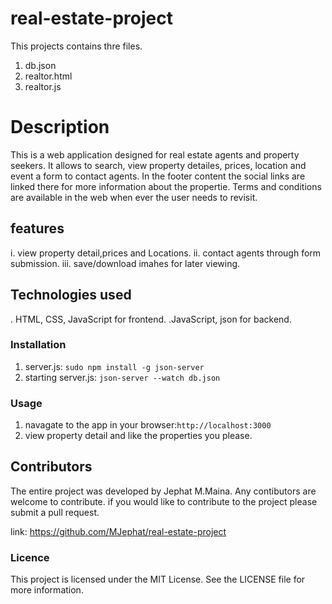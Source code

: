 # real-estate-project
This projects contains thre files.
1. db.json
2. realtor.html
3. realtor.js

# Description

This is a web application designed for real estate agents and property seekers. It allows to search, view property detailes, prices, location and event a form to contact agents. In the footer content the social links are linked there for more information about the propertie. Terms and conditions are available in the web when ever the user needs to revisit.

## features
i. view property detail,prices and Locations.
ii. contact agents through form submission.
iii. save/download imahes for later viewing.

## Technologies used
. HTML, CSS, JavaScript for frontend.
.JavaScript, json for backend.

### Installation
1. server.js: `sudo npm install -g json-server`
2. starting server.js: `json-server --watch db.json`

### Usage
1. navagate to the app in your browser:`http://localhost:3000`
2. view property detail and like the properties you please.

## Contributors
The entire project was developed by Jephat M.Maina.
Any contibutors are welcome to contribute. if you would like to contribute to the project please submit a pull request.

link: https://github.com/MJephat/real-estate-project

### Licence
This project is licensed under the MIT License. See the LICENSE file for more information.